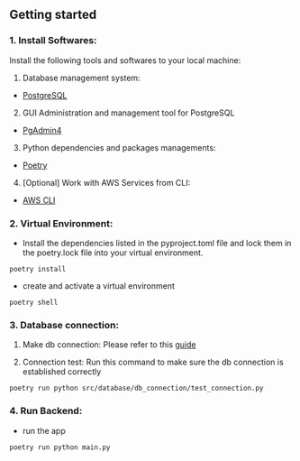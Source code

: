 ## Getting started

### 1. Install Softwares:

Install the following tools and softwares to your local machine:

1. Database management system:
   
+ [PostgreSQL](https://www.postgresql.org/download/)

2. GUI Administration and management tool for PostgreSQL

+ [PgAdmin4](https://www.postgresql.org/download/)

3. Python dependencies and packages managements:

+ [Poetry](https://python-poetry.org/docs/)

4. [Optional] Work with AWS Services from CLI:

+ [AWS CLI](https://docs.aws.amazon.com/cli/latest/userguide/cli-chap-getting-started.html)

### 2. Virtual Environment:

+ Install the dependencies listed in the pyproject.toml file and lock them in the poetry.lock file into your virtual environment.

```
poetry install
```

+  create and activate a virtual environment

```
poetry shell
```


### 3. Database connection:

1. Make db connection:
Please refer to this [guide](https://github.com/LouisAnhTran/all-ai-platform-capstone-backend/blob/main/documentation/database_connection_guide.pdf)

3. Connection test:
Run this command to make sure the db connection is established correctly
```
poetry run python src/database/db_connection/test_connection.py
```

### 4. Run Backend:

+ run the app

```
poetry run python main.py
```
